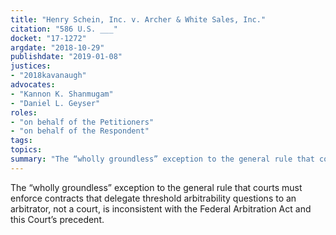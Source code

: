 ```yaml
---
title: "Henry Schein, Inc. v. Archer & White Sales, Inc."
citation: "586 U.S. ___"
docket: "17-1272"
argdate: "2018-10-29"
publishdate: "2019-01-08"
justices:
- "2018kavanaugh"
advocates:
- "Kannon K. Shanmugam"
- "Daniel L. Geyser"
roles:
- "on behalf of the Petitioners"
- "on behalf of the Respondent"
tags:
topics:
summary: "The “wholly groundless” exception to the general rule that courts must enforce contracts that delegate threshold arbitrability questions to an arbitrator, not a court, is inconsistent with the Federal Arbitration Act and this Court’s precedent."
---
```

The “wholly groundless” exception to the general rule that courts must enforce contracts that delegate threshold arbitrability questions to an arbitrator, not a court, is inconsistent with the Federal Arbitration Act and this Court’s precedent.